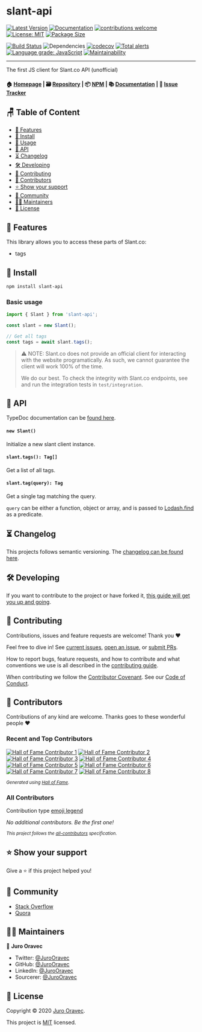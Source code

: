 # slant-api

[![Latest Version](https://img.shields.io/npm/v/slant-api/latest.svg)](https://www.npmjs.com/package/slant-api)
[![Documentation](https://img.shields.io/badge/docs-yes-brightgreen.svg)](https://github.com/JuroOravec/slant-api/tree/master/packages/slant-api-js/docs)
[![contributions welcome](https://img.shields.io/badge/contributions-welcome-brightgreen.svg)](#-contributing)
[![License: MIT](https://img.shields.io/badge/License-MIT-blue.svg)](https://tldrlegal.com/license/mit-license)
[![Package Size](https://img.shields.io/bundlephobia/min/slant-api)](https://bundlephobia.com/result?p=slant-api)

[![Build Status](https://travis-ci.org/JuroOravec/slant-api.svg?branch=master)](https://travis-ci.org/JuroOravec/slant-api)
![Dependencies](https://david-dm.org/JuroOravec/slant-api.svg)
[![codecov](https://codecov.io/gh/JuroOravec/slant-api/branch/master/graph/badge.svg)](https://codecov.io/gh/JuroOravec/slant-api)
[![Total alerts](https://img.shields.io/lgtm/alerts/g/JuroOravec/slant-api.svg?logo=lgtm&logoWidth=18)](https://lgtm.com/projects/g/JuroOravec/slant-api/alerts/)
[![Language grade: JavaScript](https://img.shields.io/lgtm/grade/javascript/g/JuroOravec/slant-api.svg?logo=lgtm&logoWidth=18)](https://lgtm.com/projects/g/JuroOravec/slant-api/context:javascript)
[![Maintainability](https://api.codeclimate.com/v1/badges/822ed3fce354e0853f8c/maintainability)](https://codeclimate.com/github/JuroOravec/slant-api/maintainability)

---

The first JS client for Slant.co API (unofficial)

#### 🏠 [Homepage](https://github.com/JuroOravec/slant-api/tree/master/packages/slant-api-js/) | 🗃 [Repository](https://github.com/JuroOravec/slant-api/tree/master/packages/slant-api-js) | 📦 [NPM](https://www.npmjs.com/package/slant-api) | 📚 [Documentation](https://github.com/JuroOravec/slant-api/tree/master/packages/slant-api-js/docs) | 🐛 [Issue Tracker](https://github.com/JuroOravec/slant-api/issues?q=is%3Aissue+is%3Aopen+sort%3Aupdated-desc)

## 🪑 Table of Content

- [🧰 Features](#-features)
- [👶 Install](#-install)
- [🚀 Usage](#-usage)
- [🤖 API](#-api)
- [⏳ Changelog](#-changelog)
- [🛠 Developing](#-developing)
- [🤝 Contributing](#-contributing)
- [🧙 Contributors](#-contributors)
- [⭐ Show your support](#-show-your-support)
- [🐙 Community](#-community)
- [👨‍🔧 Maintainers](#-maintainers)
- [📝 License](#-license)

## 🧰 Features

<!--
A brief description of your project, what it is used for and how does life get
awesome when someone starts to use it.

- Note and briefly describe any key concepts (technical, philosophical, or both) important to the user’s understanding.
- Link to any supplementary blog posts or project main pages.
- State if it is out-of-the-box user-friendly, so it’s clear to the user.
- List its most useful/innovative/noteworthy features.
- State its goals/what problem(s) it solves.
-->

This library allows you to access these parts of Slant.co:

- tags

## 👶 Install

<!--
- Getting it
- Installing It
- Configuring It
- Running it
-->

```sh
npm install slant-api
```

### Basic usage

```ts
import { Slant } from 'slant-api';

const slant = new Slant();

// Get all tags
const tags = await slant.tags();
```

> ⚠️ NOTE: Slant.co does not provide an official client for interacting with the website programatically. As such, we cannot guarantee the client will work 100% of the time.
>
> We do our best. To check the integrity with Slant.co endpoints, see and run the integration tests in `test/integration`.

## 🤖 API

TypeDoc documentation can be [found here](https://github.com/JuroOravec/slant-api/blob/master/packages/slant-api-js/docs/typedoc/README.md).

#### `new Slant()`

Initialize a new slant client instance.

#### `slant.tags(): Tag[]`

Get a list of all tags.

#### `slant.tag(query): Tag`

Get a single tag matching the query.

`query` can be either a function, object or array, and is passed to [Lodash.find](https://lodash.com/docs/4.17.15#find) as a predicate.

## ⏳ Changelog

This projects follows semantic versioning. The
[changelog can be found here](https://github.com/JuroOravec/slant-api/blob/master/packages/slant-api-js/CHANGELOG.md).

## 🛠 Developing

If you want to contribute to the project or have forked it,
[this guide will get you up and going](https://github.com/JuroOravec/slant-api/blob/master/docs/developing.md).

## 🤝 Contributing

Contributions, issues and feature requests are welcome! Thank you ❤️

Feel free to dive in! See [current issues](https://github.com/JuroOravec/slant-api/issues?q=is%3Aissue+is%3Aopen+sort%3Aupdated-desc),
[open an issue](https://github.com/JuroOravec/slant-api/issues?q=is%3Aissue+is%3Aopen+sort%3Aupdated-desc/new), or [submit PRs](https://github.com/JuroOravec/slant-api/compare).

How to report bugs, feature requests, and how to contribute and what conventions we use is all described in the [contributing guide](https://github.com/JuroOravec/slant-api/tree/master/docs/CONTRIBUTING.md).

When contributing we follow the
[Contributor Covenant](https://contributor-covenant.org/version/1/3/0/).
See our [Code of Conduct](https://github.com/JuroOravec/slant-api/blob/master/docs/CODE_OF_CONDUCT.md).

## 🧙 Contributors

Contributions of any kind are welcome. Thanks goes to these wonderful people ❤️

### Recent and Top Contributors

<!-- Hall of Fame uses 8 links (7 users + 1 stats), see https://github.com/sourcerer-io/hall-of-fame#faq -->

[![Hall of Fame Contributor 1](https://sourcerer.io/fame/JuroOravec/JuroOravec/slant-api/images/0)](https://sourcerer.io/fame/JuroOravec/JuroOravec/slant-api/links/0)
[![Hall of Fame Contributor 2](https://sourcerer.io/fame/JuroOravec/JuroOravec/slant-api/images/1)](https://sourcerer.io/fame/JuroOravec/JuroOravec/slant-api/links/1)
[![Hall of Fame Contributor 3](https://sourcerer.io/fame/JuroOravec/JuroOravec/slant-api/images/2)](https://sourcerer.io/fame/JuroOravec/JuroOravec/slant-api/links/2)
[![Hall of Fame Contributor 4](https://sourcerer.io/fame/JuroOravec/JuroOravec/slant-api/images/3)](https://sourcerer.io/fame/JuroOravec/JuroOravec/slant-api/links/3)
[![Hall of Fame Contributor 5](https://sourcerer.io/fame/JuroOravec/JuroOravec/slant-api/images/4)](https://sourcerer.io/fame/JuroOravec/JuroOravec/slant-api/links/4)
[![Hall of Fame Contributor 6](https://sourcerer.io/fame/JuroOravec/JuroOravec/slant-api/images/5)](https://sourcerer.io/fame/JuroOravec/JuroOravec/slant-api/links/5)
[![Hall of Fame Contributor 7](https://sourcerer.io/fame/JuroOravec/JuroOravec/slant-api/images/6)](https://sourcerer.io/fame/JuroOravec/JuroOravec/slant-api/links/6)
[![Hall of Fame Contributor 8](https://sourcerer.io/fame/JuroOravec/JuroOravec/slant-api/images/7)](https://sourcerer.io/fame/JuroOravec/JuroOravec/slant-api/links/7)

<!-- markdownlint-disable -->

<sub><em>Generated using [Hall of Fame](https://github.com/sourcerer-io/hall-of-fame#readme).</em></sub>

<!-- markdownlint-enable -->

### All Contributors

Contribution type [emoji legend](https://allcontributors.org/docs/en/emoji-key)

<!-- ALL-CONTRIBUTORS-LIST:START - Do not remove or modify this section -->

_No additional contributors. Be the first one!_

<!-- ALL-CONTRIBUTORS-LIST:END -->

<!-- markdownlint-disable -->

<sub><em>This project follows the [all-contributors](https://github.com/all-contributors/all-contributors) specification.</em></sub>

<!-- markdownlint-enable -->

## ⭐ Show your support

Give a ⭐️ if this project helped you!

## 🐙 Community

- [Stack Overflow](https://stackoverflow.com/questions/tagged/slant-api)
- [Quora](https://www.quora.com/search?q=%22slant-api%22)

## 👨‍🔧 Maintainers

👤 **Juro Oravec**

- Twitter: [@JuroOravec](https://twitter.com/JuroOravec)
- GitHub: [@JuroOravec](https://github.com/JuroOravec)
- LinkedIn: [@JuroOravec](https://linkedin.com/in/JuroOravec)
- Sourcerer: [@JuroOravec](https://sourcerer.io/JuroOravec)

## 📝 License

Copyright © 2020 [Juro Oravec](https://github.com/JuroOravec).

This project is [MIT](https://tldrlegal.com/license/mit-license) licensed.
